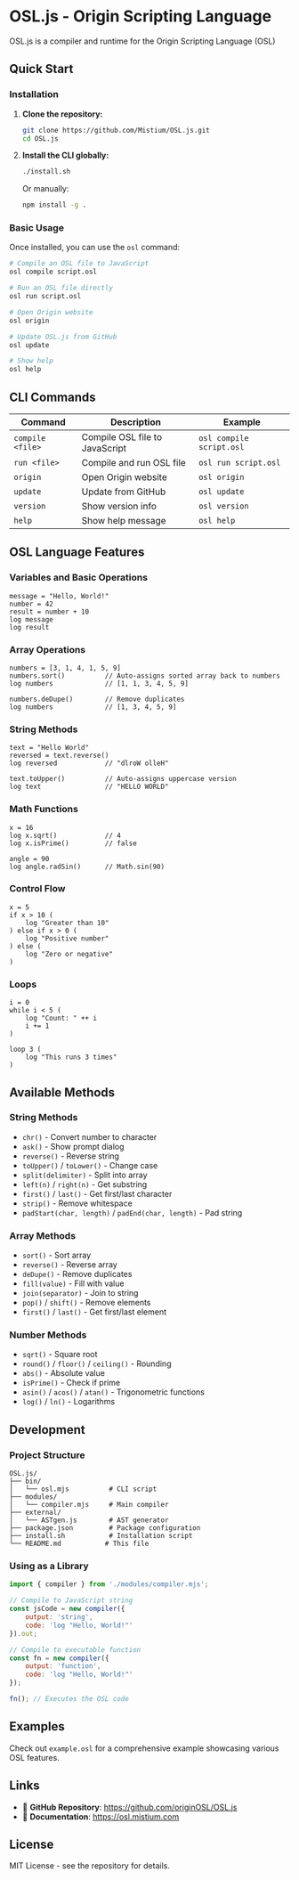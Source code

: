 # OSL.js - Origin Scripting Language

OSL.js is a compiler and runtime for the Origin Scripting Language (OSL)

## Quick Start

### Installation

1. **Clone the repository:**
   ```bash
   git clone https://github.com/Mistium/OSL.js.git
   cd OSL.js
   ```

2. **Install the CLI globally:**
   ```bash
   ./install.sh
   ```
   
   Or manually:
   ```bash
   npm install -g .
   ```

### Basic Usage

Once installed, you can use the `osl` command:

```bash
# Compile an OSL file to JavaScript
osl compile script.osl

# Run an OSL file directly
osl run script.osl

# Open Origin website
osl origin

# Update OSL.js from GitHub
osl update

# Show help
osl help
```

## CLI Commands

| Command | Description | Example |
|---------|-------------|---------|
| `compile <file>` | Compile OSL file to JavaScript | `osl compile script.osl` |
| `run <file>` | Compile and run OSL file | `osl run script.osl` |
| `origin` | Open Origin website | `osl origin` |
| `update` | Update from GitHub | `osl update` |
| `version` | Show version info | `osl version` |
| `help` | Show help message | `osl help` |

## OSL Language Features

### Variables and Basic Operations
```osl
message = "Hello, World!"
number = 42
result = number + 10
log message
log result
```

### Array Operations
```osl
numbers = [3, 1, 4, 1, 5, 9]
numbers.sort()          // Auto-assigns sorted array back to numbers
log numbers             // [1, 1, 3, 4, 5, 9]

numbers.deDupe()        // Remove duplicates
log numbers             // [1, 3, 4, 5, 9]
```

### String Methods
```osl
text = "Hello World"
reversed = text.reverse()
log reversed            // "dlroW olleH"

text.toUpper()          // Auto-assigns uppercase version
log text                // "HELLO WORLD"
```

### Math Functions
```osl
x = 16
log x.sqrt()            // 4
log x.isPrime()         // false

angle = 90
log angle.radSin()      // Math.sin(90)
```

### Control Flow
```osl
x = 5
if x > 10 (
    log "Greater than 10"
) else if x > 0 (
    log "Positive number"
) else (
    log "Zero or negative"
)
```

### Loops
```osl
i = 0
while i < 5 (
    log "Count: " ++ i
    i += 1
)

loop 3 (
    log "This runs 3 times"
)
```

## Available Methods

### String Methods
- `chr()` - Convert number to character
- `ask()` - Show prompt dialog
- `reverse()` - Reverse string
- `toUpper()` / `toLower()` - Change case
- `split(delimiter)` - Split into array
- `left(n)` / `right(n)` - Get substring
- `first()` / `last()` - Get first/last character
- `strip()` - Remove whitespace
- `padStart(char, length)` / `padEnd(char, length)` - Pad string

### Array Methods
- `sort()` - Sort array
- `reverse()` - Reverse array
- `deDupe()` - Remove duplicates
- `fill(value)` - Fill with value
- `join(separator)` - Join to string
- `pop()` / `shift()` - Remove elements
- `first()` / `last()` - Get first/last element

### Number Methods
- `sqrt()` - Square root
- `round()` / `floor()` / `ceiling()` - Rounding
- `abs()` - Absolute value
- `isPrime()` - Check if prime
- `asin()` / `acos()` / `atan()` - Trigonometric functions
- `log()` / `ln()` - Logarithms

## Development

### Project Structure
```
OSL.js/
├── bin/
│   └── osl.mjs          # CLI script
├── modules/
│   └── compiler.mjs     # Main compiler
├── external/
│   └── ASTgen.js        # AST generator
├── package.json         # Package configuration
├── install.sh           # Installation script
└── README.md           # This file
```

### Using as a Library
```javascript
import { compiler } from './modules/compiler.mjs';

// Compile to JavaScript string
const jsCode = new compiler({
    output: 'string',
    code: 'log "Hello, World!"'
}).out;

// Compile to executable function
const fn = new compiler({
    output: 'function', 
    code: 'log "Hello, World!"'
});

fn(); // Executes the OSL code
```

## Examples

Check out `example.osl` for a comprehensive example showcasing various OSL features.

## Links

- 📁 **GitHub Repository**: https://github.com/originOSL/OSL.js
- 📖 **Documentation**: https://osl.mistium.com

## License

MIT License - see the repository for details.
